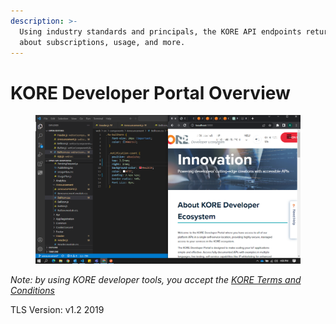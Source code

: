 ```yaml
---
description: >-
  Using industry standards and principals, the KORE API endpoints return data
  about subscriptions, usage, and more.
---
```


# KORE Developer Portal Overview

<figure><img src=".gitbook/assets/Capture001.png" alt=""><figcaption></figcaption></figure>

_Note: by using KORE developer tools, you accept the_ [_KORE Terms and Conditions_](https://developer.korewireless.com/getting-started?id=1#/)

TLS Version: v1.2 2019
